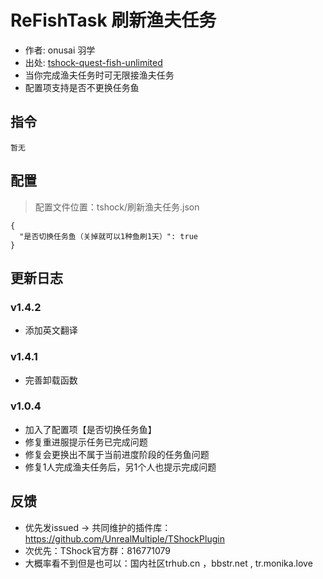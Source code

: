 # ReFishTask 刷新渔夫任务

- 作者: onusai 羽学
- 出处: [tshock-quest-fish-unlimited](https://github.com/onusai/tshock-quest-fish-unlimited)
- 当你完成渔夫任务时可无限接渔夫任务
- 配置项支持是否不更换任务鱼


## 指令
```
暂无
```

## 配置
> 配置文件位置：tshock/刷新渔夫任务.json
```json5
{
  "是否切换任务鱼（关掉就可以1种鱼刷1天）": true
}
```

## 更新日志
### v1.4.2
- 添加英文翻译

### v1.4.1
- 完善卸载函数

### v1.0.4
- 加入了配置项【是否切换任务鱼】
- 修复重进服提示任务已完成问题
- 修复会更换出不属于当前进度阶段的任务鱼问题
- 修复1人完成渔夫任务后，另1个人也提示完成问题



## 反馈
- 优先发issued -> 共同维护的插件库：https://github.com/UnrealMultiple/TShockPlugin
- 次优先：TShock官方群：816771079
- 大概率看不到但是也可以：国内社区trhub.cn ，bbstr.net , tr.monika.love